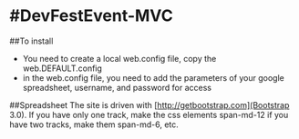 #DevFestEvent-MVC
================

##To install
- You need to create a local web.config file, copy the web.DEFAULT.config
- in the web.config file, you need to add the parameters of your google spreadsheet, username, and password for access

##Spreadsheet
The site is driven with [http://getbootstrap.com](Bootstrap 3.0).  If you have only one track, make the css elements span-md-12  if you have two tracks, make them span-md-6, etc.

